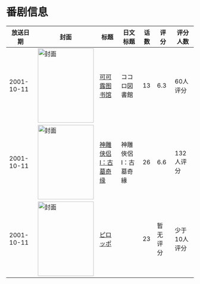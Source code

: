 # 番剧信息

|放送日期|封面|标题|日文标题|话数|评分|评分人数|
|---|---|---|---|---|---|---|
|2001-10-11|<img src="https://lain.bgm.tv/pic/cover/c/f6/21/11727_Erw2b.jpg" alt="封面" style="width:150px;height:200px;object-fit:cover;">|[可可露图书馆](https://bangumi.tv/subject/11727)|ココロ図書館|13|6.3|60人评分|
|2001-10-11|<img src="https://lain.bgm.tv/pic/cover/c/30/e3/44679_NnZD6.jpg" alt="封面" style="width:150px;height:200px;object-fit:cover;">|[神雕侠侣I：古墓奇缘](https://bangumi.tv/subject/44679)|神雕俠侶I：古墓奇緣|26|6.6|132人评分|
|2001-10-11|<img src="https://lain.bgm.tv/pic/cover/c/71/05/78706_ml6ia.jpg" alt="封面" style="width:150px;height:200px;object-fit:cover;">|[ピロッポ](https://bangumi.tv/subject/78706)||23|暂无评分|少于10人评分|
